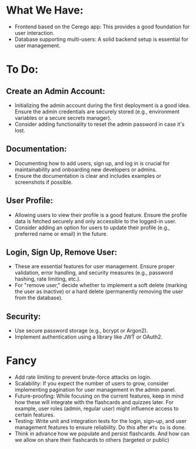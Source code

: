 # What We Have:

- Frontend based on the Cerego app: This provides a good foundation for user interaction.
- Database supporting multi-users: A solid backend setup is essential for user management.

# To Do:

## Create an Admin Account:

- Initializing the admin account during the first deployment is a good idea. Ensure the admin credentials are securely stored (e.g., environment variables or a secure secrets manager).
- Consider adding functionality to reset the admin password in case it's lost.

## Documentation:

- Documenting how to add users, sign up, and log in is crucial for maintainability and onboarding new developers or admins.
- Ensure the documentation is clear and includes examples or screenshots if possible.

## User Profile:

- Allowing users to view their profile is a good feature. Ensure the profile data is fetched securely and only accessible to the logged-in user.
- Consider adding an option for users to update their profile (e.g., preferred name or email) in the future.

## Login, Sign Up, Remove User:

- These are essential features for user management. Ensure proper validation, error handling, and security measures (e.g., password hashing, rate limiting, etc.).
- For "remove user," decide whether to implement a soft delete (marking the user as inactive) or a hard delete (permanently removing the user from the database).

## Security:

- Use secure password storage (e.g., bcrypt or Argon2).
- Implement authentication using a library like JWT or OAuth2.


# Fancy
- Add rate limiting to prevent brute-force attacks on login.
- Scalability: If you expect the number of users to grow, consider implementing pagination for user management in the admin panel.
- Future-proofing: While focusing on the current features, keep in mind how these will integrate with the flashcards and quizzes later. For example, user roles (admin, regular user) might influence access to certain features.
- Testing: Write unit and integration tests for the login, sign-up, and user management features to ensure reliability. Do this after `#To Do` is done.
- Think in advance how we populate and persist flashcards. And how can we allow on share their flashcards to others (targeted or public)


